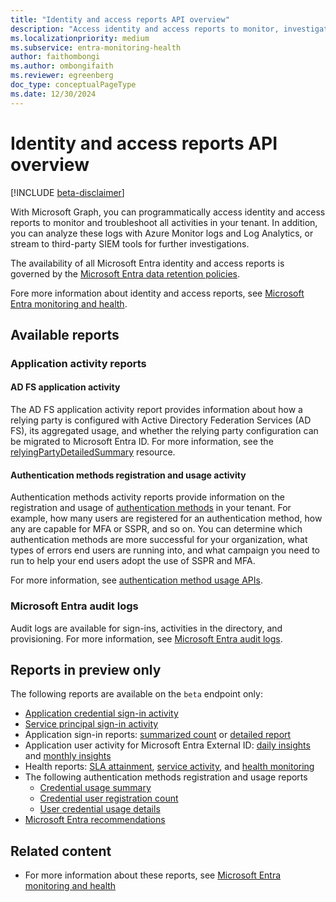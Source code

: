 ```yaml
---
title: "Identity and access reports API overview"
description: "Access identity and access reports to monitor, investigate, and troubleshoot all activities in your tenant."
ms.localizationpriority: medium
ms.subservice: entra-monitoring-health
author: faithombongi
ms.author: ombongifaith
ms.reviewer: egreenberg
doc_type: conceptualPageType
ms.date: 12/30/2024
---
```


# Identity and access reports API overview

[!INCLUDE [beta-disclaimer](../../includes/beta-disclaimer.md)]

With Microsoft Graph, you can programmatically access identity and access reports to monitor and troubleshoot all activities in your tenant. In addition, you can analyze these logs with Azure Monitor logs and Log Analytics, or stream to third-party SIEM tools for further investigations.

The availability of all Microsoft Entra identity and access reports is governed by the [Microsoft Entra data retention policies](/entra/identity/monitoring-health/reference-reports-data-retention#how-long-does-azure-ad-store-the-data).

Fore more information about identity and access reports, see [Microsoft Entra monitoring and health](/entra/identity/monitoring-health).

## Available reports

### Application activity reports

#### AD FS application activity

The AD FS application activity report provides information about how a relying party is configured with Active Directory Federation Services (AD FS), its aggregated usage, and whether the relying party configuration can be migrated to Microsoft Entra ID. For more information, see the [relyingPartyDetailedSummary](/graph/api/resources/applicationsigninsummary) resource.

#### Authentication methods registration and usage activity

Authentication methods activity reports provide information on the registration and usage of [authentication methods](../resources/authenticationmethods-overview.md) in your tenant. For example, how many users are registered for an authentication method, how any are capable for MFA or SSPR, and so on. You can determine which authentication methods are more successful for your organization, what types of errors end users are running into, and what campaign you need to run to help your end users adopt the use of SSPR and MFA.

For more information, see [authentication method usage APIs](../resources/authenticationmethods-usage-insights-overview.md).

### Microsoft Entra audit logs

Audit logs are available for sign-ins, activities in the directory, and provisioning. For more information, see [Microsoft Entra audit logs](../resources/azure-ad-auditlog-overview.md).

## Reports in preview only

The following reports are available on the `beta` endpoint only:

- [Application credential sign-in activity](/graph/api/resources/appcredentialsigninactivity?view=graph-rest-beta&preserve-view=true)
- [Service principal sign-in activity](/graph/api/resources/serviceprincipalsigninactivity?view=graph-rest-beta&preserve-view=true)
- Application sign-in reports: [summarized count](/graph/api/resources/applicationsigninsummary?view=graph-rest-beta&preserve-view=true) or [detailed report](/graph/resources/applicationsignindetailedsummary?view=graph-rest-beta&preserve-view=true)
- Application user activity for Microsoft Entra External ID: [daily insights](/graph/api/resources/dailyuserinsightmetricsroot?view=graph-rest-beta&preserve-view=true) and [monthly insights](/graph/api/resources/monthlyuserinsightmetricsroot?view=graph-rest-beta&preserve-view=true)
- Health reports: [SLA attainment](/graph/api/azureadauthentication-get?view=graph-rest-beta&preserve-view=true), [service activity](/graph/api/resources/serviceactivity?view=graph-rest-beta&preserve-view=true), and [health monitoring](/graph/api/resources/healthmonitoring-overview?view=graph-rest-beta&preserve-view=true)
- The following authentication methods registration and usage reports
  - [Credential usage summary](/graph/api/resources/credentialusagesummary?view=graph-rest-beta&preserve-view=true)
  - [Credential user registration count](/graph/api/resources/credentialuserregistrationcount?view=graph-rest-beta&preserve-view=true)
  - [User credential usage details](/graph/api/resources/usercredentialusagedetails?view=graph-rest-beta&preserve-view=true)
- [Microsoft Entra recommendations](/graph/api/resources/recommendations-api-overview?view=graph-rest-beta&preserve-view=true)

## Related content

- For more information about these reports, see [Microsoft Entra monitoring and health](/entra/identity/monitoring-health)
